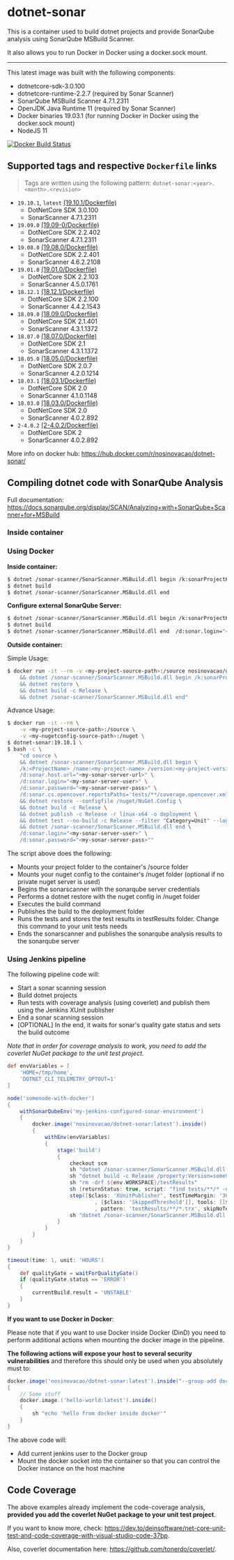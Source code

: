 # dotnet-sonar

This is a container used to build dotnet projects and provide SonarQube analysis using SonarQube MSBuild Scanner.

It also allows you to run Docker in Docker using a docker.sock mount.

----
This latest image was built with the following components:

* dotnetcore-sdk-3.0.100
* dotnetcore-runtime-2.2.7 (required by Sonar Scanner)
* SonarQube MSBuild Scanner 4.7.1.2311
* OpenJDK Java Runtime 11 (required by Sonar Scanner)
* Docker binaries 19.03.1 (for running Docker in Docker using the docker.sock mount)
* NodeJS 11

[![Docker Build Status](https://img.shields.io/docker/build/nosinovacao/dotnet-sonar.svg)](dotnet-sonar)

## Supported tags and respective `Dockerfile` links

> Tags are written using the following pattern: `dotnet-sonar:<year>.<month>.<revision>`

* `19.10.1`, `latest` [(19.10.1/Dockerfile)](https://github.com/nosinovacao/dotnet-sonar/blob/19.10.1/Dockerfile)
    * DotNetCore SDK 3.0.100
    * SonarScanner 4.7.1.2311
* `19.09.0` [(19.09-0/Dockerfile)](https://github.com/nosinovacao/dotnet-sonar/blob/19.09.0/Dockerfile)
    * DotNetCore SDK 2.2.402
    * SonarScanner 4.7.1.2311
* `19.08.0` [(19.08.0/Dockerfile)](https://github.com/nosinovacao/dotnet-sonar/blob/19.08.0/Dockerfile)
    * DotNetCore SDK 2.2.401
    * SonarScanner 4.6.2.2108
* `19.01.0` [(19.01.0/Dockerfile)](https://github.com/nosinovacao/dotnet-sonar/blob/19.01.0/Dockerfile)
    * DotNetCore SDK 2.2.103
    * SonarScanner 4.5.0.1761
* `18.12.1` [(18.12.1/Dockerfile)](https://github.com/nosinovacao/dotnet-sonar/blob/18.12.1/Dockerfile)
    * DotNetCore SDK 2.2.100
    * SonarScanner 4.4.2.1543
* `18.09.0` [(18.09.0/Dockerfile)](https://github.com/nosinovacao/dotnet-sonar/blob/18.09.0/Dockerfile)
    * DotNetCore SDK 2.1.401
    * SonarScanner 4.3.1.1372
* `18.07.0` [(18.07.0/Dockerfile)](https://github.com/nosinovacao/dotnet-sonar/blob/18.07.0/Dockerfile)
    * DotNetCore SDK 2.1
    * SonarScanner 4.3.1.1372
* `18.05.0` [(18.05.0/Dockerfile)](https://github.com/nosinovacao/dotnet-sonar/blob/18.05.0/Dockerfile)
    * DotNetCore SDK 2.0.7
    * SonarScanner 4.2.0.1214
* `18.03.1` [(18.03.1/Dockerfile)](https://github.com/nosinovacao/dotnet-sonar/blob/18.03.1/Dockerfile)
    * DotNetCore SDK 2.0
    * SonarScanner 4.1.0.1148
* `18.03.0` [(18.03.0/Dockerfile)](https://github.com/nosinovacao/dotnet-sonar/blob/18.03.0/Dockerfile)
    * DotNetCore SDK 2.0
    * SonarScanner 4.0.2.892
* `2-4.0.2` [(2-4.0.2/Dockerfile)](https://github.com/nosinovacao/dotnet-sonar/blob/2-4.0.2/Dockerfile)
    * DotNetCore SDK 2
    * SonarScanner 4.0.2.892

More info on docker hub: <https://hub.docker.com/r/nosinovacao/dotnet-sonar/>

## Compiling dotnet code with SonarQube Analysis

Full documentation: <https://docs.sonarqube.org/display/SCAN/Analyzing+with+SonarQube+Scanner+for+MSBuild>

### Inside container

### Using Docker

**Inside container:**

```bash
$ dotnet /sonar-scanner/SonarScanner.MSBuild.dll begin /k:sonarProjectKey
$ dotnet build
$ dotnet /sonar-scanner/SonarScanner.MSBuild.dll end
```
**Configure external SonarQube Server:**

```bash
$ dotnet /sonar-scanner/SonarScanner.MSBuild.dll begin /k:sonarProjectKey /d:sonar.host.url="<SonarQubeServerUrl:Port>" /d:sonar.login="<SonarQubeServerToken>"
$ dotnet build
$ dotnet /sonar-scanner/SonarScanner.MSBuild.dll end  /d:sonar.login="<SonarQubeServerToken>"
```

**Outside container:**

Simple Usage:
```bash
$ docker run -it --rm -v <my-project-source-path>:/source nosinovacao/dotnet-sonar:latest bash -c "cd source \
    && dotnet /sonar-scanner/SonarScanner.MSBuild.dll begin /k:sonarProjectKey /name:sonarProjectName /version:buildVersion \
    && dotnet restore \
    && dotnet build -c Release \
    && dotnet /sonar-scanner/SonarScanner.MSBuild.dll end"
```

Advance Usage:

```bash
$ docker run -it --rm \
    -v <my-project-source-path>:/source \
    -v <my-nugetconfig-source-path>:/nuget \
$ dotnet-sonar:19.10.1 \
$ bash -c \
    "cd source \
    && dotnet /sonar-scanner/SonarScanner.MSBuild.dll begin \
    /k:<ProjectName> /name:<my-project-name> /version:<my-project-version> \
    /d:sonar.host.url="<my-sonar-server-url>" \
    /d:sonar.login="<my-sonar-server-user>" \
    /d:sonar.password="<my-sonar-server-pass>" \
    /d:sonar.cs.opencover.reportsPaths='tests/**/coverage.opencover.xml' \
    && dotnet restore --configfile /nuget/NuGet.Config \
    && dotnet build -c Release \
    && dotnet publish -c Release -r linux-x64 -o deployment \
    && dotnet test --no-build -c Release --filter "Category=Unit" --logger trx --results-directory testResults /p:CollectCoverage=true /    p:CoverletOutputFormat=\"opencover\" \
    && dotnet /sonar-scanner/SonarScanner.MSBuild.dll end \
    /d:sonar.login="<my-sonar-server-user>" \
    /d:sonar.password="<my-sonar-server-pass>""
```

The script above does the following:

* Mounts your project folder to the container's /source folder
* Mounts your nuget config to the container's /nuget folder (optional if no private nuget server is used)
* Begins the sonarscanner with the sonarqube server credentials
* Performs a dotnet restore with the nuget config in /nuget folder
* Executes the build command
* Publishes the build to the deployment folder
* Runs the tests and stores the test results in testResults folder. Change this command to your unit tests needs
* Ends the sonarscanner and publishes the sonarqube analysis results to the sonarqube server

### Using Jenkins pipeline

The following pipeline code will:

* Start a sonar scanning session
* Build dotnet projects
* Run tests with coverage analysis (using coverlet) and publish them using the Jenkins XUnit publisher
* End a sonar scanning session
* [OPTIONAL] In the end, it waits for sonar's quality gate status and sets the build outcome

*Note that in order for coverage analysis to work, you need to add the coverlet NuGet package to the unit test project.*

```groovy
def envVariables = [
    'HOME=/tmp/home',
    'DOTNET_CLI_TELEMETRY_OPTOUT=1'
]

node('somenode-with-docker')
{
    withSonarQubeEnv('my-jenkins-configured-sonar-environment')
    {
        docker.image('nosinovacao/dotnet-sonar:latest').inside()
        {
            withEnv(envVariables)
            {
                stage('build')
                {
                    checkout scm
                    sh "dotnet /sonar-scanner/SonarScanner.MSBuild.dll begin /k:someKey /name:someName /version:someVersion /d:sonar.cs.opencover.reportsPaths='tests/**/coverage.opencover.xml'"
                    sh "dotnet build -c Release /property:Version=someVersion"
                    sh "rm -drf ${env.WORKSPACE}/testResults"
                    sh (returnStatus: true, script: "find tests/**/* -name \'*.csproj\' -print0 | xargs -L1 -0 -P 8 dotnet test --no-build -c Release --logger trx --results-directory ${env.WORKSPACE}/testResults /p:CollectCoverage=true /p:CoverletOutputFormat=opencover")
                    step([$class: 'XUnitPublisher', testTimeMargin: '3000', thresholdMode: 1, thresholds: [[$class: 'FailedThreshold', unstableThreshold: '0']
                            , [$class: 'SkippedThreshold']], tools: [[$class: 'MSTestJunitHudsonTestType', deleteOutputFiles: true, failIfNotNew: false
                            , pattern: 'testResults/**/*.trx', skipNoTestFiles: true, stopProcessingIfError: true]]])
                    sh "dotnet /sonar-scanner/SonarScanner.MSBuild.dll end"
                }
            }
        }
    }
}

timeout(time: 1, unit: 'HOURS')
{
    def qualityGate = waitForQualityGate()
    if (qualityGate.status == 'ERROR')
    {
        currentBuild.result = 'UNSTABLE'
    }
}
```

**If you want to use Docker in Docker**:

Please note that if you want to use Docker inside Docker (DinD) you need to perform additional actions when mounting the docker image in the pipeline.

**The following actions will expose your host to several security vulnerabilities** and therefore this should only be used when you absolutely must to:

```groovy
docker.image('nosinovacao/dotnet-sonar:latest').inside("--group-add docker -v /var/run/docker.sock:/var/run/docker.sock")
{
    // Some stuff
    docker.image.('hello-world:latest').inside()
    {
        sh "echo 'hello from docker inside docker'"
    }
}
```

The above code will:

* Add current jenkins user to the Docker group
* Mount the docker socket into the container so that you can control the Docker instance on the host machine

## Code Coverage

The above examples already implement the code-coverage analysis, **provided you add the coverlet NuGet package to your unit test project**.

If you want to know more, check: <https://dev.to/deinsoftware/net-core-unit-test-and-code-coverage-with-visual-studio-code-37bp>.

Also, coverlet documentation here: <https://github.com/tonerdo/coverlet/>.
